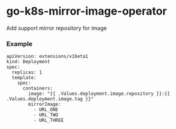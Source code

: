 # go-k8s-mirror-image-operator

Add support mirror repository for image

### Example

```
apiVersion: extensions/v1beta1
kind: Deployment
spec:
  replicas: 1
  template:
    spec:
      containers:
        image: "{{ .Values.deployment.image.repository }}:{{ .Values.deployment.image.tag }}"
        mirrorImage:
          - URL_ONE
          - URL_TWO
          - URL_THREE
```
